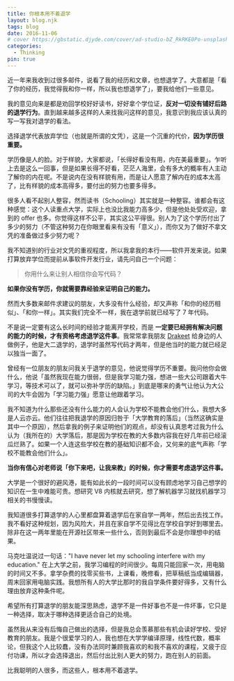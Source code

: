 ```yaml
---
title: 你根本用不着退学
layout: blog.njk
tags: blog
date: 2016-11-06
# cover https://gbstatic.djyde.com/cover/ad-studio-bZ_RkRKE0Po-unsplash.jpg?x-oss-process=style/cover
categories:
  - Thinking
pin: true
---
```


近一年来我收到过很多邮件，说看了我的经历和文章，也想退学了。大意都是「看了你的经历，我觉得我和你一样，所以我也想退学了」，要我给他们一些意见。

我的意见向来是都是劝回学校好好读书，好好拿个学位证，**反对一切没有铺好后路的退学行为**。直到越来越多这样的人来找我问这样的意见，我意识到我应该认真的写一写我对退学的看法。

选择退学代表放弃学位（也就是所谓的文凭），这是一个沉重的代价，**因为学历很重要。**

学历像是人的脸。对于样貌，大家都说，「长得好看没有用，内在美最重要」。乍听上去是这么一回事，但是如果长得不好看，茫茫人海里，会有多大的概率有人主动了解你的内在呢。不是说内在没有样貌有用，而是让人愿意了解内在的成本太高了，比有样貌的成本高得多，要付出的努力也要多得多。

很多人看不起别人整容，然而读书（Schooling）其实就是一种整容。谁都会有这种感觉：这个人读重点大学，实际上也没比我能力高多少，但是他处处受欢迎，拿到的 offer 也多。你觉得这样不公平，其实这公平得很。别人为了这个学历付出了多少的努力（不管这种努力在你眼里看来有没有「意义」），而你又为了做好不拿文凭的准备做过多少努力呢？

我不知道别的行业对文凭的重视程度，所以我拿我的本行——软件开发来说。如果打算放弃学位而提前从事软件开发行业，请先问自己一个问题：

> 你用什么来让别人相信你会写代码？

**如果你没有学历，你就需要靠经验来证明自己的能力。**

然而大多数来邮件求建议的朋友，大多没有什么经验，却又声称「和你的经历相似」、「和你一样」。其实我们完全不一样，我在退学前就已经写了 7 年代码。

不是说一定要有这么长时间的经验才能离开学校，而是 **一定要已经拥有解决问题的能力的时候，才有资格考虑退学这件事**。我常常拿我朋友 [Drakeet](https://github.com/drakeet) 给身边的人做例子，他是大二退学的，退学时虽然写代码才两年，但是他当时的能力就已经足以独当一面了。

曾经有一位朋友的朋友问我关于退学的意见，他说觉得学历不重要。我问他你会做什么，他说「虽然我现在能力很弱，但是我学习能力强，想进一些大公司跟着大牛学习，等技术可以了，就可以弥补学历的缺陷。」到底是哪来的勇气让他认为大公司的大牛会因为「学习能力强」愿意让他跟着学习。

我不知道为什么那些还没有什么能力的人会认为学校不能教会他们什么，我想大多是人云亦云。他们往往把我退学的原因归咎于「大学教育的落后」（当然这确实是其中一个原因），然后拿我的例子来证明他们的观点，却没有认真思考过我为什么认为（我所在的）大学落后，那是因为学校在教的大多数内容我在好几年前已经滚瓜烂熟了。如果一个人连这些学校在教的基础知识都不会，又何来的底气声称「学校不能教会他们什么」。

**当你有信心对老师说「你下来吧，让我来教」的时候，你才需要考虑退学这件事。**

大学是一个很好的避风港，能有如此长的一段时间可以没有顾虑地学习自己想学的知识在一生中难能可贵。想研究 V8 内核就去研究，想了解机器学习就找机器学习相关的书慢慢读。

我知道很多打算退学的人心里都盘算着退学后在家自学一两年，然后出去找工作。我不看好这种规划，因为风险大，并且在家自学不见得比在学校自学好到哪里去。除非在这一两年里能在开源社区带来一些什么，否则到最后不会是你理想中的结果。

马克吐温说过一句话："I have never let my schooling interfere with my education." 在上大学之前，我学习编程的时间很少。每周只能回家一次，用电脑的时间又不多。拿学杂费的找零买些书，上课看，晚修看，把草稿纸当成编辑器，周末回家用电脑实践。我想所有人的大学比那时的我自学条件要好得多，又有什么理由放弃这种条件呢。

希望所有打算退学的朋友能深思熟虑，退学不是一件好事也不是一件坏事，它只是一种选择，取决于哪种选择更适合自己的处境。

虽然我从来没有后悔自己做出的选择，但是我总会羡慕那些有机会读好学校、受好教育的朋友。我是个很爱学习的人，我也想在大学学编译原理，线性代数，概率论，但我这个人比较蠢，没有办法同时兼顾我喜欢的和我不喜欢的课程，又疲于应付功课，所以才会选择退出，然后付出比别人更大的努力，跑在别人的前面。

比我聪明的人很多，而这些人，根本用不着退学。